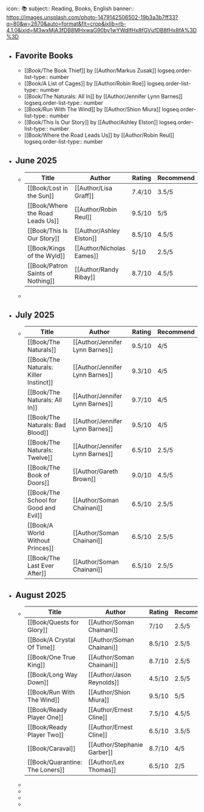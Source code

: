 icon:: 📚
subject:: Reading, Books, English
banner:: https://images.unsplash.com/photo-1479142506502-19b3a3b7ff33?q=80&w=2670&auto=format&fit=crop&ixlib=rb-4.1.0&ixid=M3wxMjA3fDB8MHxwaG90by1wYWdlfHx8fGVufDB8fHx8fA%3D%3D

- ## Favorite Books
	- [[Book/The Book Thief]] by [[Author/Markus Zusak]]
	  logseq.order-list-type:: number
	- [[Book/A List of Cages]] by [[Author/Robin Roe]]
	  logseq.order-list-type:: number
	- [[Book/The Naturals: All In]] by [[Author/Jennifer Lynn Barnes]]
	  logseq.order-list-type:: number
	- [[Book/Run With The Wind]] by [[Author/Shion Miura]]
	  logseq.order-list-type:: number
	- [[Book/This Is Our Story]] by [[Author/Ashley Elston]]
	  logseq.order-list-type:: number
	- [[Book/Where the Road Leads Us]] by [[Author/Robin Reul]]
	  logseq.order-list-type:: number
- ## June 2025
	- |**Title**|**Author**|**Rating**|**Recommend**|
	  |--|--|--|--|
	  | [[Book/Lost in the Sun]] | [[Author/Lisa Graff]] |7.4/10|3.5/5|
	  |[[Book/Where the Road Leads Us]]| [[Author/Robin Reul]] |9.5/10|5/5|
	  |[[Book/This Is Our Story]]| [[Author/Ashley Elston]] | 8.5/10|4.5/5|
	  |[[Book/Kings of the Wyld]]| [[Author/Nicholas Eames]] |5/10|2.5/5|
	  | [[Book/Patron Saints of Nothing]] | [[Author/Randy Ribay]] |8.7/10|4.5/5|
	-
- ## July 2025
	- |**Title**|**Author**|**Rating**|**Recommend**|
	  |--|--|--|--|
	  | [[Book/The Naturals]] | [[Author/Jennifer Lynn Barnes]] |9.5/10|4/5|
	  | [[Book/The Naturals: Killer Instinct]] | [[Author/Jennifer Lynn Barnes]] |9.3/10|4/5|
	  | [[Book/The Naturals: All In]] | [[Author/Jennifer Lynn Barnes]] |9.7/10|4/5|
	  | [[Book/The Naturals: Bad Blood]] | [[Author/Jennifer Lynn Barnes]] |9.5/10|4/5|
	  | [[Book/The Naturals: Twelve]] | [[Author/Jennifer Lynn Barnes]] |6.5/10|2.5/5|
	  | [[Book/The Book of Doors]] | [[Author/Gareth Brown]] |9.0/10|4.5/5|
	  | [[Book/The School for Good and Evil]] | [[Author/Soman Chainani]] |6.5/10|2.5/5|
	  | [[Book/A World Without Princes]] |[[Author/Soman Chainani]]|6.5/10|2.5/5|
	  | [[Book/The Last Ever After]] | [[Author/Soman Chainani]] |6.5/10|2.5/5|
- ## August 2025
	- |**Title**|**Author**|**Rating**|**Recommend**|
	  |--|--|--|--|
	  | [[Book/Quests for Glory]] | [[Author/Soman Chainani]] |7/10|2.5/5|
	  | [[Book/A Crystal Of Time]] | [[Author/Soman Chainani]] |8.5/10|2.5/5|
	  | [[Book/One True King]] | [[Author/Soman Chainani]] |8.7/10|2.5/5|
	  | [[Book/Long Way Down]] | [[Author/Jason Reynolds]] |4.5/10|2.5/5|
	  | [[Book/Run With The Wind]] | [[Author/Shion Miura]] |9.5/10|5/5|
	  | [[Book/Ready Player One]] | [[Author/Ernest Cline]] |7.5/10|4.5/5|
	  | [[Book/Ready Player Two]] | [[Author/Ernest Cline]] | 6.5/10| 3.5/5|
	  | [[Book/Caraval]] | [[Author/Stephanie Garber]] |8.7/10|4/5|
	  | [[Book/Quarantine: The Loners]] | [[Author/Lex Thomas]] |6.5/10|2/5|
	-
	-
	-
	-
